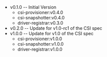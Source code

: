 * v0.1.0 -- Initial Version
  * csi-provisioner:v0.4.0
  * csi-snapshotter:v0.4.0
  * driver-registrar:v0.3.0
* v0.2.0 -- Update for v1.0-rc1 of the CSI spec
* v1.0.0 -- Update for v1.0 of the CSI spec
  * csi-provisioner:v1.0.0
  * csi-snapshotter:v1.0.0
  * driver-registrar:v1.0.0
